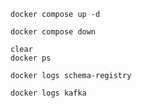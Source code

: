 ```shell
docker compose up -d
```

```shell
docker compose down
```

```shell
clear
docker ps
```

```shell
docker logs schema-registry
```

```shell
docker logs kafka
```